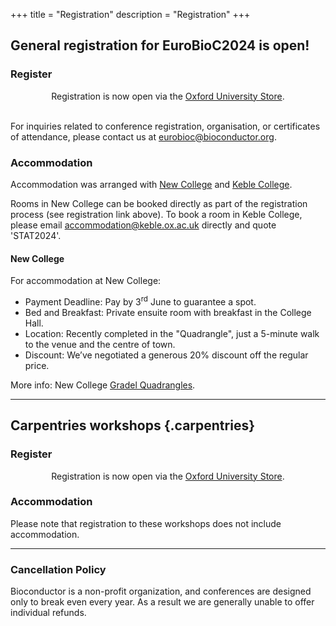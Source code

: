 +++
title = "Registration"
description = "Registration"
+++

## General registration for EuroBioC2024 is open!

<!-- #### Registration fees -->

<!-- {{< feeTable >}} -->

### Register

<center>
<!-- A link to the registration page will appear here when registration is open. -->
Registration is now open via the <a href="https://www.oxforduniversitystores.co.uk/conferences-and-events/statistics/statistics/eurobioc2024" target="_blank">Oxford University Store</a>.
</center>

<br/>

<!-- **Important**:  If your employer will pay the invoice by bank transfer or reimburse you for the costs, use the name of the institute/company/university and corresponding institutional address.
If you are registering as a private person and will not get reimbursed by your employer, use your private residential address.  -->

<!-- In case of doubts, double check with your employer before registration or send us an email. -->

<!-- {{< registrationForm >}} -->

For inquiries related to conference registration, organisation, or certificates of attendance, please contact us at <eurobioc@bioconductor.org>.

### Accommodation

Accommodation was arranged with [New College](https://www.new.ox.ac.uk/) and [Keble College](https://www.keble.ox.ac.uk/).

Rooms in New College can be booked directly as part of the registration process (see registration link above).
To book a room in Keble College, please email accommodation@keble.ox.ac.uk directly and quote 'STAT2024'.

#### New College

For accommodation at New College:

- Payment Deadline: Pay by 3<sup>rd</sup> June to guarantee a spot.
- Bed and Breakfast: Private ensuite room with breakfast in the College Hall.
- Location: Recently completed in the "Quadrangle", just a 5-minute walk to the venue and the centre of town.
- Discount: We’ve negotiated a generous 20% discount off the regular price.

More info: New College [Gradel Quadrangles](https://www.new.ox.ac.uk/gradel-quadrangles).

<hr/>

## Carpentries workshops {.carpentries}

### Register

<center>
<!-- A link to the registration page will appear here when registration is open. -->
Registration is now open via the <a href="https://www.oxforduniversitystores.co.uk/conferences-and-events/statistics/statistics/bioconductor-carpentries-workshops" target="_blank">Oxford University Store</a>.
</center>

### Accommodation

Please note that registration to these workshops does not include accommodation.

<hr/>

### Cancellation Policy

Bioconductor is a non-profit organization, and conferences are designed only to break even every year. As a result we are generally unable to offer individual refunds.
